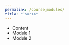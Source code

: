 ```yaml
---
permalink: /course_modules/
title: "Course"
---
```

* [Content](Course/starter.md)
* Module 1
* Module 2

